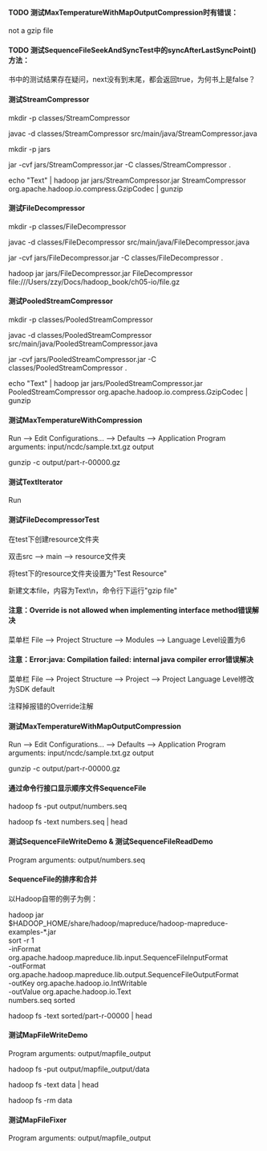 #### TODO 测试MaxTemperatureWithMapOutputCompression时有错误：
not a gzip file

#### TODO 测试SequenceFileSeekAndSyncTest中的syncAfterLastSyncPoint()方法：
书中的测试结果存在疑问，next没有到末尾，都会返回true，为何书上是false？

#### 测试StreamCompressor
mkdir -p classes/StreamCompressor

javac -d classes/StreamCompressor src/main/java/StreamCompressor.java

mkdir -p jars

jar -cvf jars/StreamCompressor.jar -C classes/StreamCompressor .

echo "Text" | hadoop jar jars/StreamCompressor.jar StreamCompressor org.apache.hadoop.io.compress.GzipCodec | gunzip

#### 测试FileDecompressor
mkdir -p classes/FileDecompressor

javac -d classes/FileDecompressor src/main/java/FileDecompressor.java

jar -cvf jars/FileDecompressor.jar -C classes/FileDecompressor .

hadoop jar jars/FileDecompressor.jar FileDecompressor file:///Users/zzy/Docs/hadoop_book/ch05-io/file.gz

#### 测试PooledStreamCompressor
mkdir -p classes/PooledStreamCompressor

javac -d classes/PooledStreamCompressor src/main/java/PooledStreamCompressor.java

jar -cvf jars/PooledStreamCompressor.jar -C classes/PooledStreamCompressor .

echo "Text" | hadoop jar jars/PooledStreamCompressor.jar PooledStreamCompressor org.apache.hadoop.io.compress.GzipCodec | gunzip

#### 测试MaxTemperatureWithCompression
Run --> Edit Configurations... --> Defaults --> Application
Program arguments: input/ncdc/sample.txt.gz output

gunzip -c output/part-r-00000.gz

#### 测试TextIterator
Run

#### 测试FileDecompressorTest
在test下创建resource文件夹

双击src --> main --> resource文件夹

将test下的resource文件夹设置为"Test Resource"

新建文本file，内容为Text\n，命令行下运行"gzip file"

#### 注意：Override is not allowed when implementing interface method错误解决
菜单栏 File --> Project Structure --> Modules --> Language Level设置为6

#### 注意：Error:java: Compilation failed: internal java compiler error错误解决
菜单栏 File --> Project Structure --> Project --> Project Language Level修改为SDK default

注释掉报错的Override注解

#### 测试MaxTemperatureWithMapOutputCompression
Run --> Edit Configurations... --> Defaults --> Application
Program arguments: input/ncdc/sample.txt.gz output

gunzip -c output/part-r-00000.gz

#### 通过命令行接口显示顺序文件SequenceFile
hadoop fs -put output/numbers.seq

hadoop fs -text numbers.seq | head

#### 测试SequenceFileWriteDemo & 测试SequenceFileReadDemo
Program arguments: output/numbers.seq

#### SequenceFile的排序和合并
以Hadoop自带的例子为例：

hadoop jar \
$HADOOP_HOME/share/hadoop/mapreduce/hadoop-mapreduce-examples-*.jar \
sort -r 1 \
-inFormat org.apache.hadoop.mapreduce.lib.input.SequenceFileInputFormat \
-outFormat org.apache.hadoop.mapreduce.lib.output.SequenceFileOutputFormat \
-outKey org.apache.hadoop.io.IntWritable \
-outValue org.apache.hadoop.io.Text \
numbers.seq sorted

hadoop fs -text sorted/part-r-00000 | head

#### 测试MapFileWriteDemo
Program arguments: output/mapfile_output

hadoop fs -put output/mapfile_output/data

hadoop fs -text data | head

hadoop fs -rm data

#### 测试MapFileFixer
Program arguments: output/mapfile_output